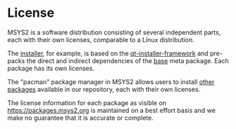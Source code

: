 # License

MSYS2 is a software distribution consisting of several independent parts, each with their own licenses, comparable to a Linux distribution.

The [installer](https://github.com/msys2/msys2-installer), for example, is based on the [qt-installer-framework](https://packages.msys2.org/base/mingw-w64-qt-installer-framework) and pre-packs the direct and indirect dependencies of the [base](https://packages.msys2.org/package/base) meta package. Each package has its own licenses.

The "pacman" package manager in MSYS2 allows users to install [other packages](https://packages.msys2.org/base) available in our repository, each with their own licenses.

The license information for each package as visible on <https://packages.msys2.org> is maintained on a best effort basis and we make no guarantee that it is accurate or complete.
